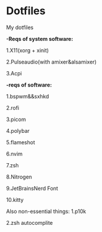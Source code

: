 # Dotfiles
My dotfiles

**-Reqs of system software:**

1.X11(xorg + xinit)

2.Pulseaudio(with amixer&alsamixer)

3.Acpi

**-reqs of software:**

 1.bspwm&&sxhkd

  2.rofi
  
  3.picom
  
  4.polybar
  
  5.flameshot
  
  6.nvim
  
  7.zsh
  
  8.Nitrogen

  9.JetBrainsNerd Font

  10.kitty
  
  Also non-essential things:
  1.p10k

  2.zsh autocomplite
